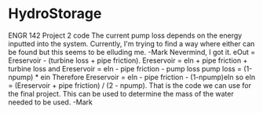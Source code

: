 # HydroStorage
ENGR 142 Project 2 code
The current pump loss depends on the energy inputted into the system. Currently, I'm trying to find a way where either can be found
but this seems to be elluding me. -Mark
Nevermind, I got it. eOut = Ereservoir - (turbine loss + pipe friction).
Ereservoir = eIn + pipe friction + turbine loss
and Ereservoir = eIn - pipe friction - pump loss
pump loss = (1-npump) * ein     Therefore
Ereservoir = eIn - pipe friction - (1-npump)eIn
so 
eIn = (Ereservoir + pipe friction) / (2 - npump). 
That is the code we can use for the final project. This can be used to determine the mass of the water needed to be used. -Mark
